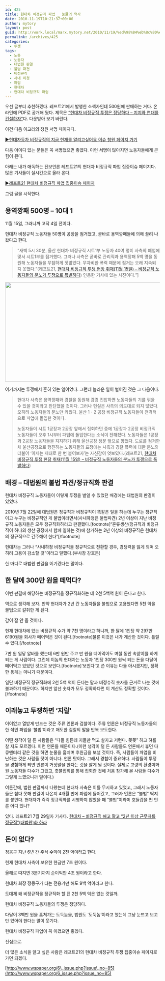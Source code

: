 ```yaml
---
id: 425
title: 현대차 비정규직 파업 _ 눈물의 역사
date: 2010-11-19T10:21:37+00:00
author: mytory
layout: post
guid: http://work.local/marx.mytory.net/2010/11/19/%ed%98%84%eb%8c%80%ec%b0%a8-%eb%b9%84%ec%a0%95%ea%b7%9c%ec%a7%81-%ed%8c%8c%ec%97%85-%eb%88%88%eb%ac%bc%ec%9d%98-%ec%97%ad%ec%82%ac/
permalink: /archives/425
categories:
  - 투쟁
tags:
  - 노동
  - 노동자
  - 대법원 판결
  - 불법 파견
  - 비정규직
  - 사내 하청
  - 파업
  - 현대차
  - 현대차 비정규직 파업
---
```

우선 글부터 추천하겠다. 레프트21에서 발행한 소책자인데 500원에 판매하는 거다. 온라인에 PDF로 공개해 뒀다. 제목은 <a href="http://wspaper.org/_UPLOAD_PDF/pam_hundai_intermittant.pdf" target="_blank" title="[http://wspaper.org/_UPLOAD_PDF/pam_hundai_intermittant.pdf]로 이동합니다.">“현대차 비정규직 투쟁은 정당하다 &#8211; 지지와 연대를 건설하자”</a>다. 다운받아 보기 바란다.

이건 다음 아고라의 청원 서명 페이지다.&nbsp;

<a href="http://agora.media.daum.net/petition/view?id=100197" target="_blank" title="[http://agora.media.daum.net/petition/view?id=100197]로 이동합니다.">▶현대자동차 비정규직의 지금 현재를 알리고싶어요 이슈 청원 페이지 가기</a>

다음 아이디 있는 분들은 꼭 서명했으면 좋겠다. 이런 서명이 많아지면 노동자들에게 큰 힘이 된다.

아래는 내가 애독하는 진보언론 레프트21의 현대차 비정규직 파업 집중이슈 페이지다. 많은 기사들이 실시간으로 올라 온다.

<a href="http://www.wspaper.org/6_issue.php?issue_no=85" target="_blank" title="[http://www.wspaper.org/6_issue.php?issue_no=85]로 이동합니다.">▶레프트21 현대차 비정규직 파업 집중이슈 페이지</a>

그럼 글을 시작한다.

## 용역깡패 500명 &#8211; 10대 1

11월 15일, 그러니까 고작 4일 전이다.

현대차 비정규직 노동자들 50명이 공장을 점거했고, 곧바로 용역깡패들에 의해 끌려 나왔다고 한다.

> &#8220;새벽 5시 30분, 울산 현대차 비정규직 시트1부 노동자 40여 명이 사측의 폐업에 맞서 시트1부를 점거했다. 그러나 사측은 곧바로 관리직과 용역깡패 5백 명을 동원해 노동자들을 무참하게 짓밟았다. 무자비한 폭력 때문에 점거는 오래 지속되지 못했다.&#8221;(레프트21,&nbsp;<a href="http://www.wspaper.org/article/8866" target="_blank" title="[http://www.wspaper.org/article/8866]로 이동합니다.">현대차 비정규직 투쟁 현장 취재(11월 15일) &#8211;&nbsp;비정규직 노동자들의 분노가 투쟁으로 폭발하다</a>) 인용한 기사에 있는 사진이다.&#8221;]


<img src="http://work.local/marx.mytory.net/wp-content/uploads/1/cfile8.uf.18626C324CE694F18A23A2.jpg" width="540" height="324" alt="" filename="cfile8.uf.18626C324CE694F18A23A2.jpg" filemime="" /> 

여기까지는 투쟁에서 흔히 있는 일이었다. 그런데 놀라운 일이 벌어진 것은 그 다음이다.

> 현대차 사측은 용역깡패와 경찰을 동원해 강경 진압하면 노동자들의 기를 꺾을 수 있을 것이라고 판단했을 것이다. 그러나 현실은 사측의 의도대로 되지 않았다. 오히려 노동자들의 분노만 키웠다. 울산 1ㆍ2 공장 비정규직 노동자들이 전격적으로 파업에 돌입한 것이다.
> 
> 노동자들이 시트 1공장과 2공장 앞에서 집회하던 중에 1공장과 2공장 비정규직 노동자들이 오후 1시부터 파업에 돌입한다는 소식이 전해졌다. 노동자들은 1공장과 2공장 노동자들을 지지하기 위해 울산공장 정문 앞으로 향했다. 도로를 점거한 채 울산공장으로 행진하는 노동자들의 표정에는 사측과 경찰 폭력에 대한 분노와 더불어 ‘이제는 제대로 한 번 붙어보자’는 자신감이 엿보였다.(레프트21,&nbsp;<a href="http://www.wspaper.org/article/8866" target="_blank" title="[http://www.wspaper.org/article/8866]로 이동합니다.">현대차 비정규직 투쟁 현장 취재(11월 15일) &#8211;&nbsp;비정규직 노동자들의 분노가 투쟁으로 폭발하다</a>)

## 배경 &#8211; 대법원의 불법 파견/정규직화 판결

현대차 비정규직 노동자들이 이렇게 투쟁을 벌일 수 있었던 배경에는 대법원의 판결이 있었다.

2010년 7월 22일에 대법원은 정규직과 비정규직이 똑같은 일을 하는데 누구는 정규직이고 누구는 비정규직인 게 불법이라면서(사내하청은 불법파견) 2년 이상이 지난 비정규직 노동자들은 모두 정규직화하라고 판결했다.[footnote]“혼류생산(정규직과 비정규직이 하나의 생산 공정에서 함께 일하는 것)에 참가하는 2년 이상의 비정규직은 현대차의 정규직으로 간주해야 한다”[/footnote]

현대차는 그러나 “사내하청 비정규직을 정규직으로 전환할 경우, 경쟁력을 잃게 되며 오히려 고용이 감소할 것”이라고 말했다.(부사장 강호돈)

한 마디로 대법원 판결을 어기겠다는 말이다.

## 한 달에 300만 원을 떼먹다?

이번 판결에 해당하는 비정규직을 정규직화하는 데 2천 5백억 원이 든다고 한다. 

역으로 생각해 보자. 만약 현대차가 2년 간 노동자들을 불법으로 고용했다면 5천 억을 불법으로 갈취한 게 된다.

감이 잘 안 올 것이다.&nbsp;

현재 현대차에 있는 비정규직 수가 약 7천 명이라고 하니까, 한 달에 1인당 약&nbsp;297만 6190원을 회사가 떼어먹은 것이 된다.[footnote]물론 이것은 내가 계산한 것이다. 틀릴 수 있다.[/footnote]

7만 원 일당 알바를 했는데 6만 원만 주고 만 원을 떼어먹어도 며칠 동안 속앓이를 하게 되는 게 사람이다. 그런데 이놈의 현대차는 노동자 1인당 300만 원씩 되는 돈을 다달이 떼어먹고 있었던 것으로 보인다.[footnote]&#8217;보인다&#8217;고 쓴 이유는 다들 아시겠지만, 정확한 통계는 아니기 때문이다.
  
일단 비정규직 정규직화에 2천 5백 억이 든다는 말과 비정슈직 숫자를 근거로 나눈 것에 불과하기 때문이다. 하지만 앞선 숫자가 모두 정확하다면 이 계산도 정확할 것이다.[/footnote]

## 이래놓고 투쟁하면 ‘지랄’

어이없고 열받게 만드는 것은 주류 언론과 검찰이다. 주류 언론은 비정규직 노동자들의 한 섞인 파업을 &#8216;불법&#8217;이라고 매도한 검찰의 말을 반복 보도한다.

어떤 생각이 덜 든 사람들은 &#8220;다들 힘든데 지들만 먹고 살자고 저런다. 쯧쯧&#8221; 하고 혀를 찰 지도 모르겠다. 이런 언론들 때문이다.(이런 생각이 덜 든 사람들도 언론에서 휴먼 다큐멘터리 같은 것을 하면 눈물을 훔치며 후원금을 보낼 것이다. 즉, 사람들이 파업을 비난하는 것은 사람들 탓이 아니다. 언론 탓이다. 그래서 경험이 중요하다. 사람들이 투쟁을 경험하게 되면 언론이 거짓말을 한다는 것을 알게 될 것이다. 실제로 고령의 환경미화원 노동자들 다수가 그랬고, 촛불집회를 통해 집회란 것에 처음 참가해 본 사람들 다수가 그렇게 느꼈으니까 말이다.)

여튼간에, 법원 판결까지 나왔는데 현대차 사측은 이를 무시하고 있었고, 그래서 노동자들은 참다 못해 판결이 나온지 4개월 만에 파업에 들어갔고, 그러자 언론은 &#8220;불법&#8221; 딱지를 붙인다. 현대차가 즉각 정규직화를 시행하지 않았을 때 &#8220;불법&#8221;이라며 호들갑을 떤 언론 어디 있나?

있다. 레프트21 7월 29일자 기사다. <a href="http://www.wspaper.org/article/8440" target="_blank" title="[http://www.wspaper.org/article/8440]로 이동합니다.">현대차 &#8211; 비정규직 해고 말고 “2년 이상 근무자를 정규직”(대법원)화 하라</a>

## 돈이 없다?

정몽구 지난 6년 간 주식 수익이 2천 억이라고 한다.&nbsp;

현재 현대차 사측이 보유한 현금만 7조 원이다.

올해로 따지면 3분기까지 순이익만 4조 원이라고 한다.

현대차 회장 정몽구가 타는 전용기만 해도 9백 억이라고 한다.

도대체 왜 비정규직을 정규직화 할 던 2천 5백 억은 없는 것일까.

현대차 비정규직 노동자들의 투쟁은 정당하다.

다달이 3백만 원을 훔쳐가는 도둑놈을, 법원도 &#8216;도둑놈&#8217;이라고 했는데 그냥 눈뜨고 보고만 있어야 한다는 말이 웃기다.

현대차 비정규직 파업이 꼭 이겼으면 좋겠다.

진심으로.

더 많은 소식을 알고 싶은 사람은 레프트21의 현대차 비정규직 투쟁 집중이슈 페이지로 가면 되겠다.

[http://www.wspaper.org/6\_issue.php?issue\_no=85](http://www.wspaper.org/6_issue.php?issue_no=85)